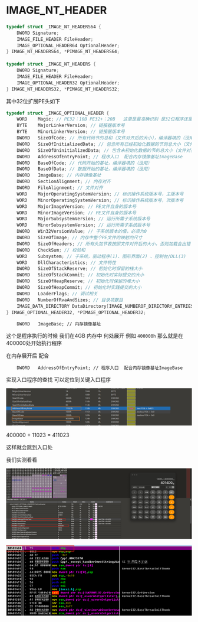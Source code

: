 # IMAGE_NT_HEADER

```c
typedef struct _IMAGE_NT_HEADERS64 {
    DWORD Signature;
    IMAGE_FILE_HEADER FileHeader;
    IMAGE_OPTIONAL_HEADER64 OptionalHeader;
} IMAGE_NT_HEADERS64, *PIMAGE_NT_HEADERS64;

typedef struct _IMAGE_NT_HEADERS {
    DWORD Signature;
    IMAGE_FILE_HEADER FileHeader;
    IMAGE_OPTIONAL_HEADER32 OptionalHeader;
} IMAGE_NT_HEADERS32, *PIMAGE_NT_HEADERS32;
```

其中32位扩展PE头如下

```c
typedef struct _IMAGE_OPTIONAL_HEADER {
    WORD    Magic; // PE32：10B PE32+：20B   这里是最准确识别 是32位程序还是 64位程序的地方
    BYTE    MajorLinkerVersion; // 链接器版本号
    BYTE    MinorLinkerVersion; // 链接器版本号
    DWORD   SizeOfCode; // 所有代码节的总和（文件对齐后的大小），编译器填的（没用）
    DWORD   SizeOfInitializedData; // 包含所有已经初始化数据的节的总大小（文件对齐后的大小），编译器填的（没用）
    DWORD   SizeOfUninitializedData; // 包含未初始化数据的节的总大小（文件对齐后的大小），编译器填的（没用）
    DWORD   AddressOfEntryPoint; // 程序入口  配合内存镜像基址ImageBase
    DWORD   BaseOfCode; // 代码开始的基址，编译器填的（没用） 
    DWORD   BaseOfData; // 数据开始的基址，编译器填的（没用）
    DWORD   ImageBase; // 内存镜像基址
    DWORD   SectionAlignment; // 内存对齐
    DWORD   FileAlignment; // 文件对齐
    WORD    MajorOperatingSystemVersion; // 标识操作系统版本号，主版本号
    WORD    MinorOperatingSystemVersion; // 标识操作系统版本号，次版本号
    WORD    MajorImageVersion; // PE文件自身的版本号 
    WORD    MinorImageVersion; // PE文件自身的版本号
    WORD    MajorSubsystemVersion; // 运行所需子系统版本号
    WORD    MinorSubsystemVersion; // 运行所需子系统版本号
    DWORD   Win32VersionValue; // 子系统版本的值，必须为0
    DWORD   SizeOfImage; // 内存中整个PE文件的映射的尺寸
    DWORD   SizeOfHeaders; // 所有头加节表按照文件对齐后的大小，否则加载会出错
    DWORD   CheckSum; // 校验和
    WORD    Subsystem; // 子系统，驱动程序(1)、图形界面(2) 、控制台/DLL(3)
    WORD    DllCharacteristics; // 文件特性
    DWORD   SizeOfStackReserve; // 初始化时保留的栈大小 
    DWORD   SizeOfStackCommit; // 初始化时实际提交的大小 
    DWORD   SizeOfHeapReserve; // 初始化时保留的堆大小
    DWORD   SizeOfHeapCommit; // 初始化时实践提交的大小 
    DWORD   LoaderFlags; // 调试相关
    DWORD   NumberOfRvaAndSizes; // 目录项数目
    IMAGE_DATA_DIRECTORY DataDirectory[IMAGE_NUMBEROF_DIRECTORY_ENTRIES]; // 表，结构体数组
} IMAGE_OPTIONAL_HEADER32, *PIMAGE_OPTIONAL_HEADER32;
```

```
    DWORD   ImageBase; // 内存镜像基址
```

这个是程序执行的时候 我们在4GB 内存中 何处展开 例如 `400000h` 那么就是在 400000处开始执行程序

在内存展开后 配合

```
    DWORD   AddressOfEntryPoint; // 程序入口  配合内存镜像基址ImageBase
```

实现入口程序的查找 可以定位到关键入口程序

![image-20250319145958712](https://raw.githubusercontent.com/Xioaruan912/pic/main/image-20250319145958712.png)

400000 + 11023 = 411023

这样就会跳到入口处

我们实测看看

![image-20250320193724463](https://raw.githubusercontent.com/Xioaruan912/pic/main/image-20250320193724463.png)

![image-20250320193747538](https://raw.githubusercontent.com/Xioaruan912/pic/main/image-20250320193747538.png)